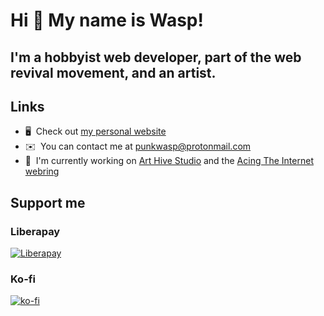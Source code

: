 Hi 👋 My name is Wasp!
=====================

I'm a hobbyist web developer, part of the web revival movement, and an artist.
----------------------------

## Links

*   🖥️  Check out [my personal website](http://punkwasp.neocities.org)
*   ✉️  You can contact me at [punkwasp@protonmail.com](mailto:punkwasp@protonmail.com)
*   🚀  I'm currently working on [Art Hive Studio](http://arthive.marigold.town) and the [Acing The Internet webring](https://acingtheinternet.netlify.app)

## Support me

### Liberapay
[![Liberapay](https://img.shields.io/liberapay/receives/PunkWasp.svg?logo=liberapay)](https://liberapay.com/PunkWasp/donate)

### Ko-fi
[![ko-fi](https://ko-fi.com/img/githubbutton_sm.svg)](https://ko-fi.com/Y8Y3PEUE)

